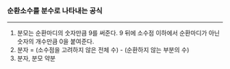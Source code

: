 ### 순환소수를 분수로 나타내는 공식
---
1. 분모는 순환마디의 숫자만큼 9를 써준다. 9 뒤에 소수점 이하에서 순환마디가 아닌 숫자의 개수만큼 0을 붙여준다.
2. 분자 = (소수점을 고려하지 않은 전체 수) - (순환하지 않는 부분의 수)
3. 분자, 분모 약분
